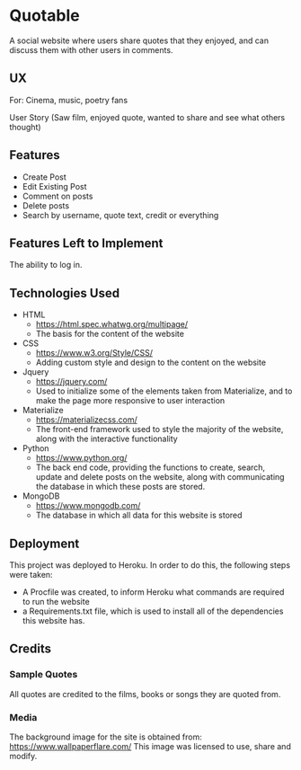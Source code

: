 # Quotable

A social website where users share quotes that they enjoyed, and can discuss them with other users in comments.

## UX
For: Cinema, music, poetry fans

User Story (Saw film, enjoyed quote, wanted to share and see what others thought)

## Features
* Create Post
* Edit Existing Post
* Comment on posts
* Delete posts
* Search by username, quote text, credit or everything

## Features Left to Implement
The ability to log in.

## Technologies Used
* HTML
    * https://html.spec.whatwg.org/multipage/
    * The basis for the content of the website
* CSS
    * https://www.w3.org/Style/CSS/
    * Adding custom style and design to the content on the website
* Jquery
    * https://jquery.com/
    * Used to initialize some of the elements taken from Materialize, and to make the page more responsive to user interaction
* Materialize
    * https://materializecss.com/
    * The front-end framework used to style the majority of the website, along with the interactive functionality
* Python
    * https://www.python.org/
    * The back end code, providing the functions to create, search, update and delete posts on the website, along with communicating the database in which these posts are stored.
* MongoDB
    * https://www.mongodb.com/
    * The database in which all data for this website is stored

## Deployment
This project was deployed to Heroku.
In order to do this, the following steps were taken:
* A Procfile was created, to inform Heroku what commands are required to run the website
* a Requirements.txt file, which is used to install all of the dependencies this website has.

## Credits
### Sample Quotes
All quotes are credited to the films, books or songs they are quoted from.

### Media
The background image for the site is obtained from: https://www.wallpaperflare.com/
This image was licensed to use, share and modify.